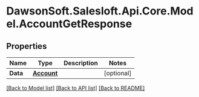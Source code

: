 # DawsonSoft.Salesloft.Api.Core.Model.AccountGetResponse

## Properties

Name | Type | Description | Notes
------------ | ------------- | ------------- | -------------
**Data** | [**Account**](Account.md) |  | [optional] 

[[Back to Model list]](../README.md#documentation-for-models) [[Back to API list]](../README.md#documentation-for-api-endpoints) [[Back to README]](../README.md)

